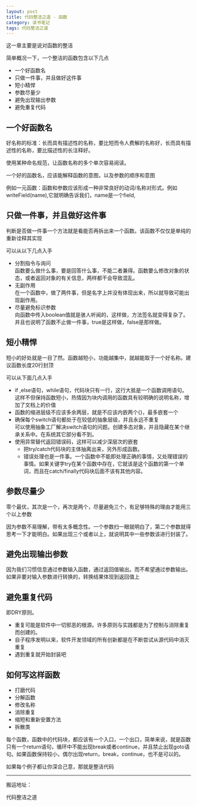```yaml
---
layout: post
title: 代码整洁之道 - 函数
category: 读书笔记
tags: 代码整洁之道
---
```

<!-- * content -->
<!-- {:toc} -->

这一章主要是说对函数的整洁

简单概况一下，一个整洁的函数包含以下几点
* 一个好函数名
* 只做一件事，并且做好这件事
* 短小精悍
* 参数尽量少
* 避免出现输出参数
* 避免重复代码

## 一个好函数名
好名称的标准：长而具有描述性的名称，要比短而令人费解的名称好，长而具有描述性的名称，要比描述性的长注释好。

使用某种命名规范，让函数名称的多个单次容易阅读。

一个好的函数名，应该能解释函数的意图，以及参数的顺序和意图

例如一元函数：函数和参数应该形成一种非常良好的动词/名称对形式。例如writeField(name),它就明确告诉我们，name是一个field,

## 只做一件事，并且做好这件事
判断是否做一件事一个方法就是看能否再拆出来一个函数。该函数不仅仅是单纯的重新诠释其实现

可以从以下几点入手
* 分割指令与询问   
函数要么做什么事，要是回答什么事，不能二者兼得。函数要么修改对象的状态，或者返回对象的有关信息，两样都干会导致混乱。
* 无副作用   
在一个函数中，做了两件事，但是名字上并没有体现出来，所以就导致可能出现副作用。
* 尽量避免标识参数   
  向函数中传入boolean值就是骇人听闻的，这样做，方法签名就变得复杂了。并且也说明了函数不止做一件事，true是这样做，false是那样做。

## 短小精悍
短小的好处就是一目了然。函数越短小，功能越集中，就越能取于一个好名称。建议函数长度20行封顶

可以从下面几点入手

* if ,else语句，while语句，代码块只有一行，这行大抵是一个函数调用语句。   
这样不但保持函数短小，热情因为块内调用的函数具有较明确的说明名称，增加了文档上的价值
* 函数的缩进层级不应该多余两层，就是不应该内嵌两个{}，最多嵌套一个
* 确保每个switch语句都处于在较低的抽象层级，并且永远不重复   
可以使用抽象工厂解决switch语句的问题。创建多态对象，并且隐藏在某个继承关系中。在系统其它部分看不到。
* 使用异常替代返回错误码，这样可以减少深层次的嵌套
  * 把try/catch代码块的主体抽离出来，另外形成函数。
  * 错误处理也是一件事。一个函数中不能即处理正确的事情，又处理错误的事情。如果关键字try在某个函数中存在，它就该是这个函数的第一个单词，而且在catch/finally代码块后面不该有其他内容。

## 参数尽量少
零个最优，其次是一个，再次是两个，尽量避免三个，有足够特殊的理由才能用三个以上参数   

因为参数不易理解，带有太多概念性。一个参数扫一眼就明白了，第二个参数就得思考一下才能明白。如果出现三个或者以上，就说明其中一些参数该进行封装了。

## 避免出现输出参数    
因为我们习惯信息通过参数输入函数，通过返回值输出。而不希望通过参数输出。如果非要对输入参数进行转换的，转换结果体现到返回值上

## 避免重复代码
即DRY原则。
  * 重复可能是软件中一切邪恶的根源。许多原则与实践都是为了控制与消除重复而创建的。
  * 自子程序发明以来，软件开发领域的所有创新都是在不断尝试从源代码中消灭重复
  * 遇到重复就开始封装吧

## 如何写这样函数
* 打磨代码
* 分解函数
* 修改名称
* 消除重复
* 缩短和重新安置方法
* 拆散类

每个函数，函数中的代码块，都应该有一个入口，一个出口，简单来说，就是函数只有一个return语句，循环中不能出现break或者continue，并且禁止出现goto语句。如果函数保持较小，偶尔出现return，break，continue，也不是可以的。

如果每个例子都让你深合己意，那就是整洁代码

---
搬运地址：    

代码整洁之道
